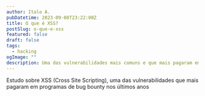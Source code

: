 ```yaml
---
author: Italo A.
pubDatetime: 2023-09-08T23:22:00Z
title: O que é XSS?
postSlug: o-que-e-xss
featured: false
draft: false
tags:
  - hacking
ogImage: ""
description: Uma das vulnerabilidades mais comuns e que mais pagaram em programas de bug bounty nos últimos anos, o XSS.
---
```


Estudo sobre XSS (Cross Site Scripting), uma das vulnerabilidades que mais pagaram em programas de bug bounty nos últimos anos
